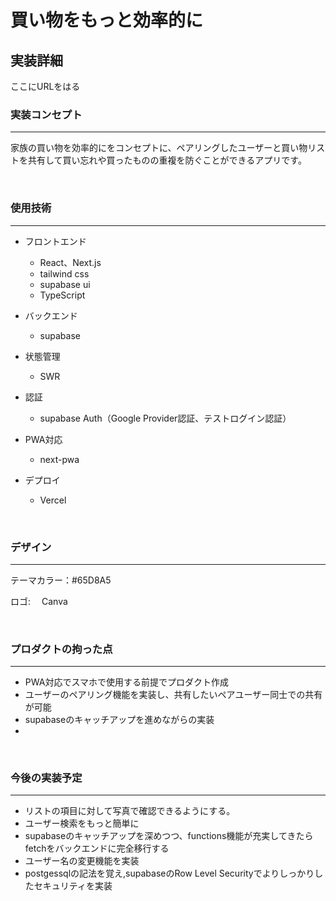 # 買い物をもっと効率的に
## 実装詳細

ここにURLをはる

### 実装コンセプト　
----
家族の買い物を効率的にをコンセプトに、ペアリングしたユーザーと買い物リストを共有して買い忘れや買ったものの重複を防ぐことができるアプリです。

<br/>

### 使用技術
----
- フロントエンド 
    - React、Next.js
    - tailwind css
    - supabase ui
    - TypeScript

- バックエンド
    - supabase

- 状態管理
    - SWR

- 認証
    - supabase Auth（Google Provider認証、テストログイン認証）

- PWA対応
    - next-pwa


- デプロイ
    - Vercel

<br/>

### デザイン
----
<p>テーマカラー：#65D8A5</P>
<p>ロゴ: <a src="https://www.canva.com/ja_jp/">　Canva</a></p>

<br/>

### プロダクトの拘った点
----
- PWA対応でスマホで使用する前提でプロダクト作成
- ユーザーのペアリング機能を実装し、共有したいペアユーザー同士での共有が可能
- supabaseのキャッチアップを進めながらの実装
- 
<br/>

### 今後の実装予定
----
- リストの項目に対して写真で確認できるようにする。
- ユーザー検索をもっと簡単に
- supabaseのキャッチアップを深めつつ、functions機能が充実してきたらfetchをバックエンドに完全移行する
- ユーザー名の変更機能を実装
- postgessqlの記法を覚え,supabaseのRow Level Securityでよりしっかりしたセキュリティを実装

